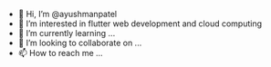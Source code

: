 - 👋 Hi, I’m @ayushmanpatel
- 👀 I’m interested in flutter web development and cloud computing
- 🌱 I’m currently learning ...
- 💞️ I’m looking to collaborate on ...
- 📫 How to reach me ...

<!---
ayushmanpatel/ayushmanpatel is a ✨ special ✨ repository because its `README.md` (this file) appears on your GitHub profile.
You can click the Preview link to take a look at your changes.
--->
